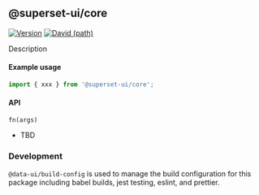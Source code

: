 ## @superset-ui/core

[![Version](https://img.shields.io/npm/v/@superset-ui/core.svg?style=flat)](https://www.npmjs.com/package/@superset-ui/core)
[![David (path)](https://img.shields.io/david/apache-superset/superset-ui.svg?path=packages%2Fsuperset-ui-core&style=flat-square)](https://david-dm.org/apache-superset/superset-ui?path=packages/superset-ui-core)

Description

#### Example usage

```js
import { xxx } from '@superset-ui/core';
```

#### API

`fn(args)`

- TBD

### Development

`@data-ui/build-config` is used to manage the build configuration for this package including babel
builds, jest testing, eslint, and prettier.
